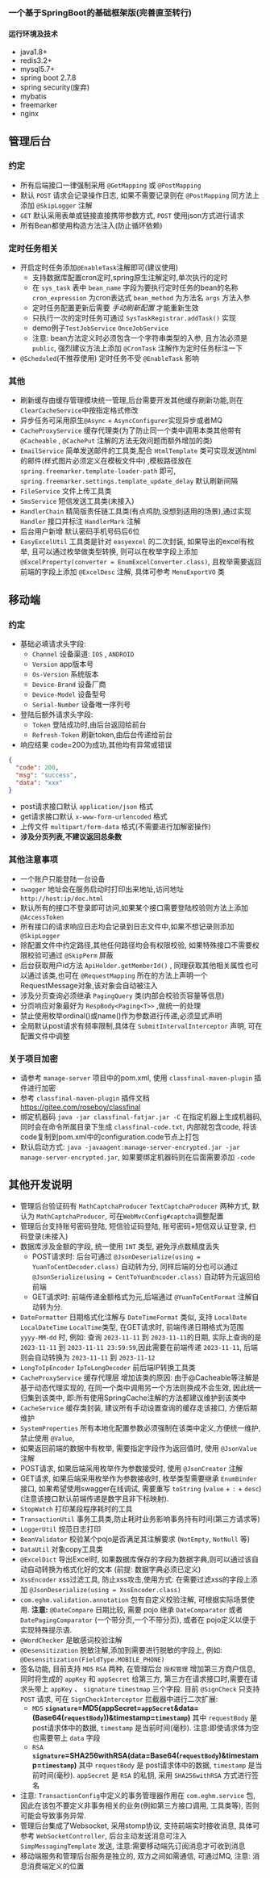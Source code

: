 ### 一个基于SpringBoot的基础框架版(完善直至转行)

#### 运行环境及技术

* java1.8+
* redis3.2+
* mysql5.7+
* spring boot 2.7.8
* spring security(废弃)
* mybatis
* freemarker
* nginx

## 管理后台

### 约定

* 所有后端接口一律强制采用 `@GetMapping` 或 `@PostMapping`
* 默认 `POST` 请求会记录操作日志, 如果不需要记录则在 `@PostMapping` 同方法上添加 `@SkipLogger` 注解
* `GET` 默认采用表单或链接直接携带参数方式, `POST` 使用json方式进行请求
* 所有Bean都使用构造方法注入(防止循环依赖)

### 定时任务相关

* 开启定时任务添加`@EnableTask`注解即可(建议使用)
    * 支持数据库配置cron定时,spring原生注解定时,单次执行的定时
    * 在 `sys_task` 表中 `bean_name` 字段为要执行定时任务的bean的名称 `cron_expression` 为cron表达式 `bean_method`
      为方法名 `args` 方法入参
    * 定时任务配置更新后需要 *手动刷新配置* 才能重新生效
    * 只执行一次的定时任务可通过 `SysTaskRegistrar.addTask()` 实现
    * demo例子`TestJobService` `OnceJobService`
    * 注意: bean方法定义时必须包含一个字符串类型的入参, 且方法必须是 `public`, 强烈建议方法上添加 `@CronTask`
      注解作为定时任务标注一下
* `@Scheduled`(不推荐使用) 定时任务不受 `@EnableTask` 影响

### 其他

* 刷新缓存由缓存管理模块统一管理,后台需要开发其他缓存刷新功能,则在`ClearCacheService`中按指定格式修改
* 异步任务可采用原生`@Async` + `AsyncConfigurer`实现异步或者MQ
* `CacheProxyService` 缓存代理类(为了防止同一个类中调用本类其他带有 `@Cacheable` , `@CachePut`
  注解的方法无效问题而额外增加的类)
* `EmailService` 简单发送邮件的工具类,配合 `HtmlTemplate` 类可实现发送html的邮件(样式图片必须定义在模板文件中)
  ,模板路径放在 `spring.freemarker.template-loader-path` 即可, `spring.freemarker.settings.template_update_delay` 默认刷新间隔
* `FileService` 文件上传工具类
* `SmsService` 短信发送工具类(未接入)
* `HandlerChain` 精简版责任链工具类(有点鸡肋,没想到适用的场景),通过实现 `Handler` 接口并标注 `HandlerMark` 注解
* 后台用户新增 默认密码手机号码后6位
* `EasyExcelUtil` 工具类是针对 `easyexcel` 的二次封装, 如果导出的excel有枚举, 且可以通过枚举做类型转换,
  则可以在枚举字段上添加 `@ExcelProperty(converter = EnumExcelConverter.class)`,
  且枚举需要返回前端的字段上添加 `@ExcelDesc` 注解, 具体可参考 `MenuExportVO` 类

## 移动端

### 约定

* 基础必填请求头字段:
    * `Channel` 设备渠道: `IOS` , `ANDROID`
    * `Version` app版本号
    * `Os-Version` 系统版本
    * `Device-Brand` 设备厂商
    * `Device-Model` 设备型号
    * `Serial-Number` 设备唯一序列号
* 登陆后额外请求头字段:
    * `Token` 登陆成功时,由后台返回给前台
    * `Refresh-Token` 刷新token,由后台传递给前台
* 响应结果 code=200为成功,其他均有异常或错误

```json
{
  "code": 200, 
  "msg": "success",
  "data": "xxx" 
}
```

* post请求接口默认 `application/json` 格式
* get请求接口默认 `x-www-form-urlencoded` 格式
* 上传文件 `multipart/form-data` 格式(不需要进行加解密操作)
* **涉及分页列表,不建议返回总条数**

### 其他注意事项

* 一个账户只能登陆一台设备
* `swagger` 地址会在服务启动时打印出来地址,访问地址 `http://host:ip/doc.html`
* 默认所有的接口不登录即可访问,如果某个接口需要登陆校验则方法上添加 `@AccessToken`
* 所有接口的请求响应日志均会记录到日志文件中,如果不想记录则添加 `@SkipLogger`
* 除配置文件中约定路径,其他任何路径均会有权限校验, 如果特殊接口不需要权限校验可通过 `@SkipPerm` 屏蔽
* 后台获取用户id方法 `ApiHolder.getMemberId()` , 同理获取其他相关属性也可以通过该类,也可在 `@RequestMapping`
  所在的方法上声明一个RequestMessage对象,该对象会自动被注入
* 涉及分页查询必须继承 `PagingQuery` 类(内部会校验页容量等信息)
* 分页响应对象最好为 `RespBody<Paging<T>>` ,做统一的处理
* 禁止使用枚举ordinal()或name()作为参数进行传递,必须显式声明
* 全局默认post请求有频率限制,具体在 `SubmitIntervalInterceptor` 声明, 可在配置文件中调整

### 关于项目加密
* 请参考 `manage-server` 项目中的pom.xml, 使用 `classfinal-maven-plugin` 插件进行加密
* 参考 `classfinal-maven-plugin` 插件文档 https://gitee.com/roseboy/classfinal
* 绑定机器码 `java -jar classfinal-fatjar.jar -C` 在指定机器上生成机器码, 同时会在命令所属目录下生成 `classfinal-code.txt`, 内部就包含code, 将该code复制到pom.xml中的configuration.code节点上打包
* 默认启动方式: `java -javaagent:manage-server-encrypted.jar -jar manage-server-encrypted.jar`, 如果要绑定机器码则在后面需要添加 `-code`

## 其他开发说明
* 管理后台验证码有 `MathCaptchaProducer` `TextCaptchaProducer` 两种方式, 默认为 `MathCaptchaProducer`, 可在`WebMvcConfig#captcha`调整配置
* 管理后台支持账号密码登陆, 短信验证码登陆, 账号密码+短信双认证登录, 扫码登录(未接入)
* 数据库涉及金额的字段, 统一使用 `INT` 类型, 避免浮点数精度丢失
    * POST请求时: 后台可通过 `@JsonDeserialize(using = YuanToCentDecoder.class)` 自动转为分,
      同样后端的分也可以通过 `@JsonSerialize(using = CentToYuanEncoder.class)` 自动转为元返回给前端
    * GET请求时: 前端传递金额格式为元,后端通过 `@YuanToCentFormat` 注解自动转为分.
* `DateFormatter` 日期格式化注解与 `DateTimeFormat` 类似, 支持 `LocalDate` `LocalDateTime` `LocalTime`类型, 在GET请求时,
  前端传递日期格式为范围  `yyyy-MM-dd` 时, 例如: 查询 `2023-11-11` 到 `2023-11-11`的日期, 实际上查询的是 `2023-11-11`
  到 `2023-11-11 23:59:59`,因此需要在前端传递 `2023-11-11`, 后端则会自动转换为 `2023-11-11` 到 `2023-11-12`
* `LongToIpEncoder` `IpToLongDecoder` 前后端IP转换工具类
* `CacheProxyService` 缓存代理层 增加该类的原因: 由于@Cacheable等注解是基于动态代理实现的, 在同一个类中调用另一个方法则换成不会生效,
  因此统一归集到该类中, 即:所有使用SpringCache注解的方法都建议维护到该类中
* `CacheService` 缓存类封装, 建议所有手动设置查询的缓存走该接口, 方便后期维护
* `SystemProperties` 所有本地化配置参数必须强制在该类中定义,方便统一维护, 禁止使用 `@Value`,
* 如果返回前端的数据中有枚举, 需要指定字段作为返回值时, 使用 `@JsonValue` 注解
* POST请求, 如果后端采用枚举作为参数接受时, 使用 `@JsonCreator` 注解
* GET请求, 如果后端采用枚举作为参数接收时, 枚举类型需要继承 `EnumBinder` 接口, 如果希望使用swagger在线调试,
  需要重写 `toString` (`value` + `:` + `desc`) (注意该接口默认前端传递是数字且非下标映射).
* `StopWatch` 打印某段程序耗时的工具
* `TransactionUtil` 事务工具类,防止耗时业务影响事务持有时间(第三方请求等)
* `LoggerUtil` 规范日志打印
* `BeanValidator` 校验某个pojo是否满足其注解要求 (`NotEmpty`, `NotNull` 等)
* `DataUtil` 对象copy工具类
* `@ExcelDict` 导出Excel时, 如果数据库保存的字段为数据字典,则可以通过该自动自动转换为格式化好的文本 (前提:
  数据字典必须已定义)
* `XssEncoder` xss过滤工具, 防止xss攻击,使用方式: 在需要过滤xss的字段上添加 `@JsonDeserialize(using = XssEncoder.class)`
* `com.eghm.validation.annotation` 包有自定义校验注解, 可根据实际场景使用. **注意:** `@DateCompare` 日期比较, 需要 pojo
  继承 `DateComparator` 或者 `DatePagingComparator` (一个带分页,一个不带分页), 或者在 pojo定义以便于实现特殊提示语.
* `@WordChecker` 是敏感词校验注解
* `@Desensitization` 脱敏注解,添加到需要进行脱敏的字段上, 例如: `@Desensitization(FieldType.MOBILE_PHONE)`
* 签名功能, 目前支持 `MD5` `RSA` 两种, 在管理后台 `授权管理` 增加第三方商户信息, 同时将生成的 `appKey` 和 `appSecret`
  给第三方, 第三方在请求接口时,需要在请求头带上 `appKey` 、 `signature` `timestmap` 三个字段. 目前 `@SignCheck`
  只支持 `POST` 请求, 可在 `SignCheckInterceptor` 拦截器中进行二次扩展:
    * `MD5` **`signature`=MD5(appSecret=`appSecret`&data=(Base64(`requestBody`))&timestamp=`timestamp`)**
      其中 `requestBody` 是 post请求体中的数据, `timestamp` 是当前时间(毫秒). 注意:即使请求体为空也需要带上 `data` 字段
    * `RSA` **`signature`=SHA256withRSA(data=Base64(`requestBody`)&timestamp=`timestamp`)** 其中 `requestBody` 是
      post请求体中的数据, `timestamp` 是当前时间(毫秒). `appSecret` 是 `RSA` 的私钥, 采用 `SHA256withRSA` 方式进行签名
* 注意: `TransactionConfig`中定义的事务管理器作用在 `com.eghm.service` 包, 因此在该包不要定义非事务相关的业务(例如第三方接口调用, 工具类等), 否则可能会导致事务异常.
* 管理后台集成了Websocket, 采用stomp协议, 支持前端实时接收消息, 具体可参考 `WebSocketController`, 后台主动发送消息可注入 `SimpMessagingTemplate` 发送, 注意:需要移动端先订阅消息才可收到消息 
* 移动端服务和管理后台服务是独立的, 双方之间如需通信, 可通过MQ, 注意: 消息消费端定义的位置